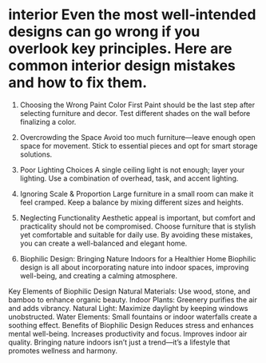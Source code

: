 # interior Even the most well-intended designs can go wrong if you overlook key principles. Here are common interior design mistakes and how to fix them.

1. Choosing the Wrong Paint Color First
Paint should be the last step after selecting furniture and decor.
Test different shades on the wall before finalizing a color.
2. Overcrowding the Space
Avoid too much furniture—leave enough open space for movement.
Stick to essential pieces and opt for smart storage solutions.
3. Poor Lighting Choices
A single ceiling light is not enough; layer your lighting.
Use a combination of overhead, task, and accent lighting.
4. Ignoring Scale & Proportion
Large furniture in a small room can make it feel cramped.
Keep a balance by mixing different sizes and heights.
5. Neglecting Functionality
Aesthetic appeal is important, but comfort and practicality should not be compromised.
Choose furniture that is stylish yet comfortable and suitable for daily use.
By avoiding these mistakes, you can create a well-balanced and elegant home.

4. Biophilic Design: Bringing Nature Indoors for a Healthier Home
Biophilic design is all about incorporating nature into indoor spaces, improving well-being, and creating a calming atmosphere.

Key Elements of Biophilic Design
Natural Materials: Use wood, stone, and bamboo to enhance organic beauty.
Indoor Plants: Greenery purifies the air and adds vibrancy.
Natural Light: Maximize daylight by keeping windows unobstructed.
Water Elements: Small fountains or indoor waterfalls create a soothing effect.
Benefits of Biophilic Design
Reduces stress and enhances mental well-being.
Increases productivity and focus.
Improves indoor air quality.
Bringing nature indoors isn’t just a trend—it’s a lifestyle that promotes wellness and harmony.
